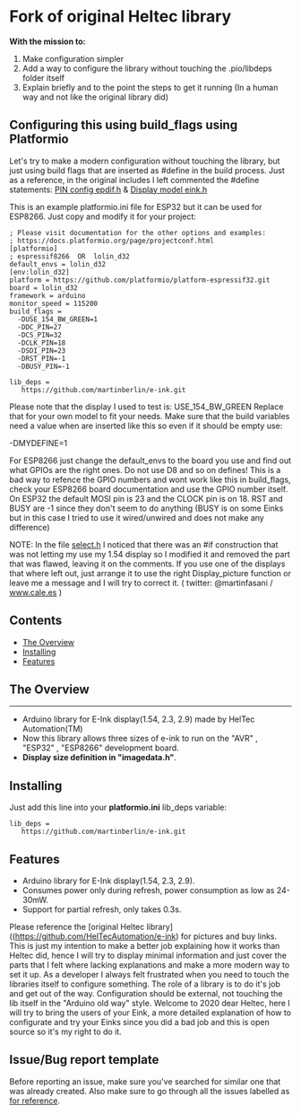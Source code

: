 # Fork of original Heltec library

**With the mission to:**

1. Make configuration simpler
2. Add a way to configure the library without touching the .pio/libdeps folder itself
3. Explain briefly and to the point the steps to get it running (In a human way and not like the original library did)

## Configuring this using build_flags using Platformio

Let's try to make a modern configuration without touching the library, but just using build flags that are inserted as #define in the build process. Just as a reference, in the original includes I left commented the #define statements: [PIN config epdif.h](https://github.com/martinberlin/e-ink/blob/master/src/epdif.h) & [Display model eink.h](https://github.com/martinberlin/e-ink/blob/master/src/e_ink.h)

This is an example platformio.ini file for ESP32 but it can be used for ESP8266. Just copy and modify it for your project:

    ; Please visit documentation for the other options and examples:
    ; https://docs.platformio.org/page/projectconf.html
    [platformio]
    ; espressif8266  OR  lolin_d32
    default_envs = lolin_d32 
    [env:lolin_d32]
    platform = https://github.com/platformio/platform-espressif32.git
    board = lolin_d32
    framework = arduino
    monitor_speed = 115200
    build_flags =
      -DUSE_154_BW_GREEN=1
      -DDC_PIN=27
      -DCS_PIN=32
      -DCLK_PIN=18
      -DSDI_PIN=23
      -DRST_PIN=-1
      -DBUSY_PIN=-1
    
    lib_deps =
       https://github.com/martinberlin/e-ink.git

Please note that the display I used to test is: USE_154_BW_GREEN
Replace that for your own model to fit your needs. Make sure that the build variables need a value when are inserted like this so even if it should be empty use:

-DMYDEFINE=1

For ESP8266 just change the default_envs to the board you use and find out what GPIOs are the right ones. Do not use D8 and so on defines! This is a bad way to refence the GPIO numbers and wont work like this in build_flags, check your ESP8266 board documentation and use the GPIO number itself. On ESP32 the default MOSI pin is 23 and the CLOCK pin is on 18. RST and BUSY are -1 since they don't seem to do anything (BUSY is on some Einks but in this case I tried to use it wired/unwired and does not make any difference)

NOTE: In the file [select.h](https://github.com/martinberlin/e-ink/blob/master/src/select.h#L25) I noticed that there was an #if construction that was not letting my use my 1.54 display so I modified it and removed the part that was flawed, leaving it on the comments. If you use one of the displays that where left out, just arrange it to use the right Display_picture function or leave me a message and I will try to correct it. ( twitter: @martinfasani / www.cale.es )

## Contents

- [The Overview](#the-overview)
- [Installing](#installing)
- [Features](#features)

## The Overview
--------
- Arduino library for E-Ink display(1.54, 2.3, 2.9) made by HelTec Automation(TM)
- Now this library allows three sizes of e-ink to run on the "AVR" , "ESP32" , "ESP8266" development board.
- **Display size definition in "imagedata.h"**.

## Installing

Just add this line into your **platformio.ini** lib_deps variable: 

    lib_deps =
       https://github.com/martinberlin/e-ink.git



## Features

- Arduino library for E-Ink display(1.54, 2.3, 2.9).
- Consumes power only during refresh, power consumption as low as 24-30mW.
- Support for partial refresh, only takes 0.3s.

Please reference the [original Heltec library]((https://github.com/HelTecAutomation/e-ink) for pictures and buy links. This is just my intention to make a better job explaining how it works than Heltec did, hence I will try to display minimal information and just cover the parts that I felt where lacking explanations and make a more modern way to set it up.
As a developer I always felt frustrated when you need to touch the libraries itself to configure something. The role of a library is to do it's job and get out of the way. Configuration should be external, not touching the lib itself in the "Arduino old way" style. Welcome to 2020 dear Heltec, here I will try to bring the users of your Eink, a more detailed explanation of how to configurate and try your Einks since you did a bad job and this is open source so it's my right to do it.
 
## Issue/Bug report template

Before reporting an issue, make sure you've searched for similar one that was already created. Also make sure to go through all the issues labelled as [for reference](https://github.com/HelTecAutomation/e-ink/issues).     
